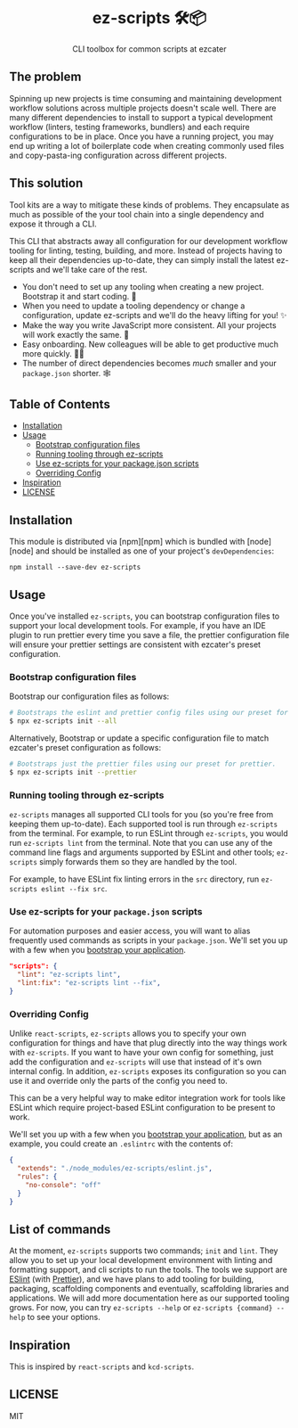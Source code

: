 <div align="center">
<h1>ez-scripts 🛠📦</h1>

<p>CLI toolbox for common scripts at ezcater</p>
</div>

## The problem

Spinning up new projects is time consuming and maintaining development workflow solutions across multiple projects doesn't scale well. There are many different dependencies to install to support a typical development workflow (linters, testing frameworks, bundlers) and each require configurations to be in place. Once you have a running project, you may end up writing a lot of boilerplate code when creating commonly used files and copy-pasta-ing configuration across different projects.

## This solution

Tool kits are a way to mitigate these kinds of problems. They encapsulate as much as possible of the your tool chain into a single dependency and expose it through a CLI.

This CLI that abstracts away all configuration for our development workflow tooling for linting, testing, building, and more. Instead of projects having to keep all their dependencies up-to-date, they can simply install the latest ez-scripts and we'll take care of the rest.

- You don't need to set up any tooling when creating a new project. Bootstrap it and start coding. :rocket:
- When you need to update a tooling dependency or change a configuration, update ez-scripts and we'll do the heavy lifting for you! :sparkles:
- Make the way you write JavaScript more consistent. All your projects will work exactly the same. :straight_ruler:
- Easy onboarding. New colleagues will be able to get productive much more quickly. 🙇‍♂️
- The number of direct dependencies becomes _much_ smaller and your `package.json` shorter. :spider_web:

## Table of Contents

- [Installation](#installation)
- [Usage](#usage)
  - [Bootstrap configuration files](#Bootstrap-configuration-files)
  - [Running tooling through ez-scripts](#Running-tooling-through-ez-scripts)
  - [Use ez-scripts for your package.json scripts](use-ez-scripts-for-your-packagejson-scripts)
  - [Overriding Config](#overriding-config)
- [Inspiration](#inspiration)
- [LICENSE](#license)

## Installation

This module is distributed via [npm][npm] which is bundled with [node][node] and should be installed as one of your project's `devDependencies`:

```
npm install --save-dev ez-scripts
```

## Usage

Once you've installed `ez-scripts`, you can bootstrap configuration files to support your local development tools. For example, if you have an IDE plugin to run prettier every time you save a file, the prettier configuration file will ensure your prettier settings are consistent with ezcater's preset configuration.

### Bootstrap configuration files

Bootstrap our configuration files as follows:

```bash
# Bootstraps the eslint and prettier config files using our preset for ESLint and our preset for prettier.
$ npx ez-scripts init --all
```

Alternatively, Bootstrap or update a specific configuration file to match ezcater's preset
configuration as follows:

```bash
# Bootstraps just the prettier files using our preset for prettier.
$ npx ez-scripts init --prettier
```

### Running tooling through ez-scripts

`ez-scripts` manages all supported CLI tools for you (so you're free from keeping them up-to-date). Each supported tool is run through `ez-scripts` from the terminal. For example, to run ESLint through `ez-scripts`, you would run `ez-scripts lint` from the terminal. Note that you can use any of the command line flags and arguments supported by ESLint and other tools; `ez-scripts` simply forwards them so they are handled by the tool.

For example, to have ESLint fix linting errors in the `src` directory, run `ez-scripts eslint --fix src`.

### Use ez-scripts for your `package.json` scripts

For automation purposes and easier access, you will want to alias frequently used commands as scripts in your `package.json`. We'll set you up with a few when you [bootstrap your application](#Bootstrap-configuration-files).

```json
"scripts": {
  "lint": "ez-scripts lint",
  "lint:fix": "ez-scripts lint --fix",
}
```

### Overriding Config

Unlike `react-scripts`, `ez-scripts` allows you to specify your own configuration for things and have that plug directly into the way things work with `ez-scripts`. If you want to have your own config for something, just add the configuration and `ez-scripts` will use that instead of it's own internal config. In addition, `ez-scripts` exposes its configuration so you can use it and override only the parts of the config you need to.

This can be a very helpful way to make editor integration work for tools like ESLint which require project-based ESLint configuration to be present to work.

We'll set you up with a few when you [bootstrap your application](#Bootstrap-configuration-files), but as an example, you could create an `.eslintrc` with the contents of:

```json
{
  "extends": "./node_modules/ez-scripts/eslint.js",
  "rules": {
    "no-console": "off"
  }
}
```

## List of commands

At the moment, `ez-scripts` supports two commands; `init` and `lint`. They allow you to set up your local development environment with linting and formatting support, and cli scripts to run the tools. The tools we support are [ESlint](https://eslint.org) (with [Prettier](https://prettier.io)), and we have plans to add tooling for building, packaging, scaffolding components and eventually, scaffolding libraries and applications. We will add more documentation here as our supported tooling grows. For now, you can try `ez-scripts --help` or `ez-scripts {command} --help` to see your options.

## Inspiration

This is inspired by `react-scripts` and `kcd-scripts`.

## LICENSE

MIT
